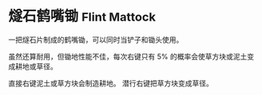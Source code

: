 # 燧石鹤嘴锄 <small> Flint Mattock </small>

一把燧石片制成的鹤嘴锄，可以同时当铲子和锄头使用。

虽然还算耐用，但锄地性能不佳，每次右键只有 $5\%$ 的概率会使草方块或泥土变成耕地或草径。

直接右键泥土或草方块会制造耕地。
潜行右键把草方块变成草径。